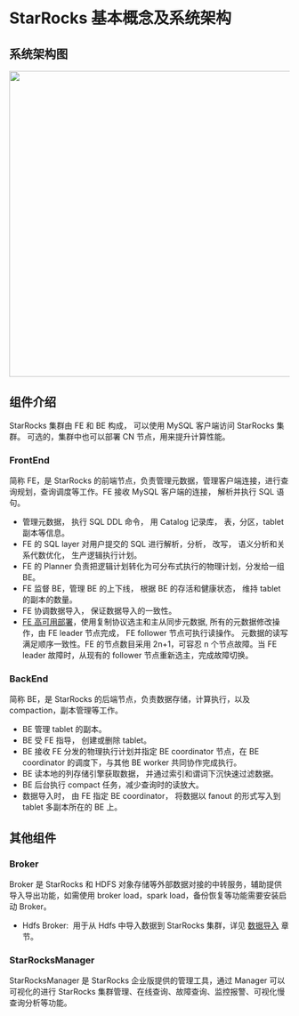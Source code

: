# StarRocks 基本概念及系统架构

## 系统架构图

<img width="750px" height="550px" src="../assets/2.1-1.png"/>

## 组件介绍

StarRocks 集群由 FE 和 BE 构成， 可以使用 MySQL 客户端访问 StarRocks 集群。
可选的，集群中也可以部署 CN 节点，用来提升计算性能。

### FrontEnd

简称 FE，是 StarRocks 的前端节点，负责管理元数据，管理客户端连接，进行查询规划，查询调度等工作。FE 接收 MySQL 客户端的连接， 解析并执行 SQL 语句。

* 管理元数据， 执行 SQL DDL 命令， 用 Catalog 记录库， 表，分区，tablet 副本等信息。
* FE 的 SQL layer 对用户提交的 SQL 进行解析，分析， 改写， 语义分析和关系代数优化， 生产逻辑执行计划。
* FE 的 Planner 负责把逻辑计划转化为可分布式执行的物理计划，分发给一组 BE。
* FE 监督 BE，管理 BE 的上下线， 根据 BE 的存活和健康状态， 维持 tablet 的副本的数量。
* FE 协调数据导入， 保证数据导入的一致性。
* [FE 高可用部署](../loading/Loading_intro.md)，使用复制协议选主和主从同步元数据, 所有的元数据修改操作，由 FE leader 节点完成， FE follower 节点可执行读操作。 元数据的读写满足顺序一致性。FE 的节点数目采用 2n+1，可容忍 n 个节点故障。当 FE leader 故障时，从现有的 follower 节点重新选主，完成故障切换。

### BackEnd

简称 BE，是 StarRocks 的后端节点，负责数据存储，计算执行，以及 compaction，副本管理等工作。

* BE 管理 tablet 的副本。
* BE 受 FE 指导， 创建或删除 tablet。
* BE 接收 FE 分发的物理执行计划并指定 BE coordinator 节点，在 BE coordinator 的调度下，与其他 BE worker 共同协作完成执行。
* BE 读本地的列存储引擎获取数据， 并通过索引和谓词下沉快速过滤数据。
* BE 后台执行 compact 任务，减少查询时的读放大。
* 数据导入时， 由 FE 指定 BE coordinator， 将数据以 fanout 的形式写入到 tablet 多副本所在的 BE 上。

## 其他组件

### Broker

Broker 是 StarRocks 和 HDFS 对象存储等外部数据对接的中转服务，辅助提供导入导出功能，如需使用 broker load，spark load，备份恢复等功能需要安装启动 Broker。

* Hdfs Broker:  用于从 Hdfs 中导入数据到 StarRocks 集群，详见 [数据导入](../loading/Loading_intro.md) 章节。

### StarRocksManager

StarRocksManager 是 StarRocks 企业版提供的管理工具，通过 Manager 可以可视化的进行 StarRocks 集群管理、在线查询、故障查询、监控报警、可视化慢查询分析等功能。
